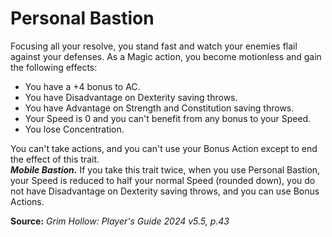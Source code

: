 # Personal Bastion

Focusing all your resolve, you stand fast and watch your enemies flail against your defenses. As a Magic action, you become motionless and gain the following effects:
- You have a +4 bonus to AC.
- You have Disadvantage on Dexterity saving throws.
- You have Advantage on Strength and Constitution saving throws.
- Your Speed is 0 and you can't benefit from any bonus to your Speed.
- You lose Concentration.

You can't take actions, and you can't use your Bonus Action except to end the effect of this trait.  
***Mobile Bastion.*** If you take this trait twice, when you use Personal Bastion, your Speed is reduced to half your normal Speed (rounded down), you do not have Disadvantage on Dexterity saving throws, and you can use Bonus Actions.

**Source:** *Grim Hollow: Player's Guide 2024 v5.5, p.43*